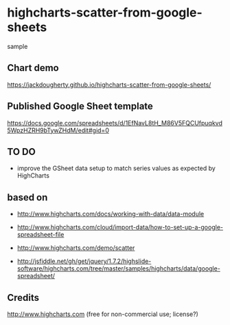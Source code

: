 # highcharts-scatter-from-google-sheets
sample

## Chart demo
https://jackdougherty.github.io/highcharts-scatter-from-google-sheets/

## Published Google Sheet template
https://docs.google.com/spreadsheets/d/1EfNavL8tH_M86V5FQCUfpuqkvd5WpzHZRH9bTywZHdM/edit#gid=0

## TO DO
- improve the GSheet data setup to match series values as expected by HighCharts

## based on
- http://www.highcharts.com/docs/working-with-data/data-module
- http://www.highcharts.com/cloud/import-data/how-to-set-up-a-google-spreadsheet-file

- http://www.highcharts.com/demo/scatter
- http://jsfiddle.net/gh/get/jquery/1.7.2/highslide-software/highcharts.com/tree/master/samples/highcharts/data/google-spreadsheet/

## Credits
http://www.highcharts.com (free for non-commercial use; license?)
